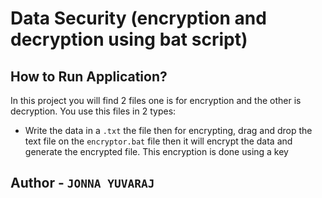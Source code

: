 # Data Security (encryption and decryption using bat script)

## How to Run Application?
  In this project you will find 2 files one is for encryption and the other is decryption. You use this files in 2 types:
  * Write the data in a `.txt` the file then for encrypting, drag and drop the text file on the `encryptor.bat` file then it will encrypt the data and generate the encrypted file. This encryption is done using a key

## Author - `JONNA YUVARAJ`
